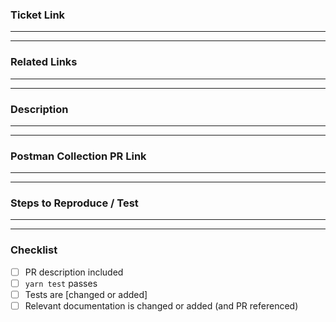 ### Ticket Link

---

---

### Related Links

---

---

### Description

---

---

### Postman Collection PR Link

---

---

### Steps to Reproduce / Test

---

---

### Checklist

- [ ] PR description included
- [ ] `yarn test` passes
- [ ] Tests are [changed or added]
- [ ] Relevant documentation is changed or added (and PR referenced)
